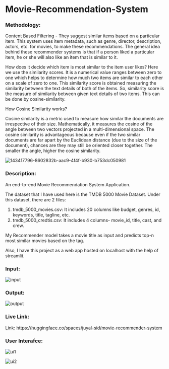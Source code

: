 # Movie-Recommendation-System

### Methodology:
Content Based Filtering - They suggest similar items based on a particular item. This system uses item metadata, such as genre, director, description, actors, etc. for movies, to make these recommendations. The general idea behind these recommender systems is that if a person liked a particular item, he or she will also like an item that is similar to it.

How does it decide which item is most similar to the item user likes? Here we use the similarity scores.
It is a numerical value ranges between zero to one which helps to determine how much two items are similar to each other on a scale of zero to one. This similarity score is obtained measuring the similarity between the text details of both of the items. So, similarity score is the measure of similarity between given text details of two items. This can be done by cosine-similarity.

How Cosine Similarity works? 

Cosine similarity is a metric used to measure how similar the documents are irrespective of their size. Mathematically, it measures the cosine of the angle between two vectors projected in a multi-dimensional space. The cosine similarity is advantageous because even if the two similar documents are far apart by the Euclidean distance (due to the size of the document), chances are they may still be oriented closer together. The smaller the angle, higher the cosine similarity.

![143417796-8602832b-aac9-4f4f-b930-b753dc050981](https://user-images.githubusercontent.com/65865527/207930812-9c960988-c76a-462c-8a9b-446495daf7b3.png)

### Description:
An end-to-end Movie Recommendation System Application.

The dataset that I have used here is the TMDB 5000 Movie Dataset. Under this dataset, there are 2 files:
1. tmdb_5000_movies.csv: It includes 20 columns like budget, genres, id, keywords, title, tagline, etc.
2. tmdb_5000_credtis.csv: It includes 4 columns- movie_id, title, cast, and crew.

My Recommender model takes a movie title as input and predicts top-n most similar movies based on the tag. 

Also, I have this project as a web app hosted on localhost with the help of streamlit.

### Input:
![input](https://user-images.githubusercontent.com/65865527/207927747-c7ac2996-3ebe-446a-bcf4-1cddcd87d959.png)

### Output:
![output](https://user-images.githubusercontent.com/65865527/207927839-5d272ea3-36dc-4063-b408-35c05cb1f1a3.png)

### Live Link:

Link: https://huggingface.co/spaces/juyal-sid/movie-recommender-system


### User Interafce:
![ui1](https://user-images.githubusercontent.com/65865527/207927971-20f88cd9-9425-4b88-907f-e2b26002b23f.png)

![ui2](https://user-images.githubusercontent.com/65865527/207928006-720dbffe-98d2-4609-b774-fd3166bcb436.png)
